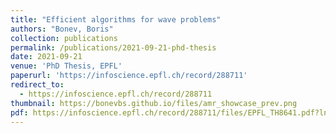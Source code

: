 ```yaml
---
title: "Efficient algorithms for wave problems"
authors: "Bonev, Boris"
collection: publications
permalink: /publications/2021-09-21-phd-thesis
date: 2021-09-21
venue: 'PhD Thesis, EPFL'
paperurl: 'https://infoscience.epfl.ch/record/288711'
redirect_to:
  - https://infoscience.epfl.ch/record/288711
thumbnail: https://bonevbs.github.io/files/amr_showcase_prev.png
pdf: https://infoscience.epfl.ch/record/288711/files/EPFL_TH8641.pdf?ln=en
---
```

